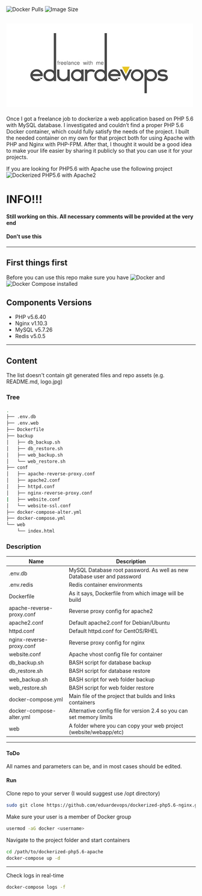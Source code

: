 <!-- ## Dockerized PHP v5.6 Apache2 v2.4 MySQL v5.7 Redis v5.0 -->
<img alt="Docker Pulls" src="https://img.shields.io/docker/pulls/eduardevops/php5.6-fpm" style="max-width:100%;"> <img alt="Image Size" src="https://img.shields.io/microbadger/image-size/eduardevops/php5.6-fpm/latest" style="max-width:100%;">


![Logo](./assets/logo.jpg)
------

Once I got a freelance job to dockerize a web application based on PHP 5.6 with MySQL database. I investigated and couldn’t find a proper PHP 5.6 Docker container, which could fully satisfy the needs of the project. I built the needed container on my own for that project both for using Apache with PHP and Nginx with PHP-FPM. After that, I thought it would be a good idea to make your life easier by sharing it publicly so that you can use it for your projects.

If you are looking for  PHP5.6 with Apache use the following project <br>
![Dockerized PHP5.6 with Apache2](https://github.com/eduardevops/dockerized-php5.6-apache)

# INFO!!!
####  Still working on this. All necessary comments will be provided at the very end
####  Don't use this

------
## First things first
Before you can use this repo make sure you have ![Docker](https://www.docker.com/) and ![Docker Compose](https://docs.docker.com/compose/install/) installed


## Components Versions
*	PHP v5.6.40
*	Nginx v1.10.3
*	MySQL v5.7.26
*	Redis v5.0.5
------
## Content
The list doesn't contain git generated files and repo assets (e.g. README.md, logo.jpg)

### Tree

```bash
.
├── .env.db
├── .env.web
├── Dockerfile
├── backup
│   ├── db_backup.sh
│   ├── db_restore.sh
│   ├── web_backup.sh
│   └── web_restore.sh
├── conf
│   ├── apache-reverse-proxy.conf
│   ├── apache2.conf
│   ├── httpd.conf
│   ├── nginx-reverse-proxy.conf
|   ├── website.conf
│   └── website-ssl.conf
├── docker-compose-alter.yml
├── docker-compose.yml
└── web
    └── index.html
```


### Description
Name| Description
------------ | -------------
.env.db | MySQL Database root password. As well as new Database user and password
.env.redis | Redis container environments
Dockerfile | As it says, Dockerfile from which image will be build
apache-reverse-proxy.conf | Reverse proxy config for apache2
apache2.conf | Default apache2.conf for Debian/Ubuntu
httpd.conf | Default httpd.conf for CentOS/RHEL
nginx-reverse-proxy.conf | Reverse proxy config for nginx
website.conf | Apache vhost config file for container
db_backup.sh | BASH script for database backup
db_restore.sh | BASH script for database restore
web_backup.sh | BASH script for web folder backup
web_restore.sh | BASH script for web folder restore
docker-compose.yml  | Main file of the project that builds and links containers
docker-compose-alter.yml | Alternative config file for version 2.4 so you can set memory limits
web | A folder where you can  copy your web project (website/webapp/etc)

------
#### ToDo
All names and parameters can be, and in most cases should be edited.


#### Run
Clone repo to your server (I would suggest use /opt directory)
```bash
sudo git clone https://github.com/eduardevops/dockerized-php5.6-nginx.git
```

Make sure your user is a member of Docker group
```sh
usermod -aG docker <username>
```
Navigate to the project folder and start containers
```sh
cd /path/to/dockerized-php5.6-apache
docker-compose up -d
```


------
Check logs in real-time
```sh
docker-compose logs -f
```
